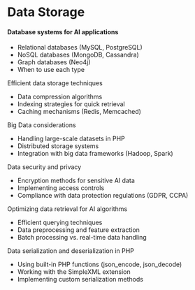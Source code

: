 # Data Storage

####

#### Database systems for AI applications

* Relational databases (MySQL, PostgreSQL)
* NoSQL databases (MongoDB, Cassandra)
* Graph databases (Neo4j)
* When to use each type



Efficient data storage techniques

* Data compression algorithms
* Indexing strategies for quick retrieval
* Caching mechanisms (Redis, Memcached)



Big Data considerations

* Handling large-scale datasets in PHP
* Distributed storage systems
* Integration with big data frameworks (Hadoop, Spark)



Data security and privacy

* Encryption methods for sensitive AI data
* Implementing access controls
* Compliance with data protection regulations (GDPR, CCPA)

Optimizing data retrieval for AI algorithms

* Efficient querying techniques
* Data preprocessing and feature extraction
* Batch processing vs. real-time data handling



Data serialization and deserialization in PHP

* Using built-in PHP functions (json\_encode, json\_decode)
* Working with the SimpleXML extension
* Implementing custom serialization methods
